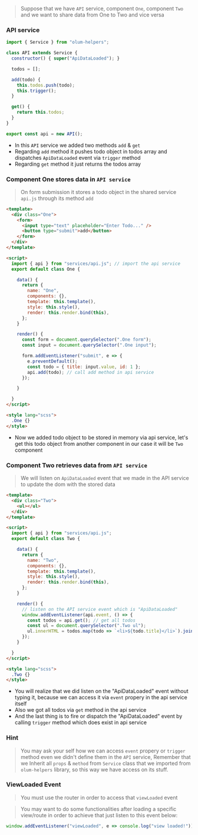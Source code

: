 > Suppose that we have `API` service, component `One`, component `Two` and we want to share data from One to Two and vice versa

### API service

```javascript
import { Service } from "olum-helpers";

class API extends Service {
  constructor() { super("ApiDataLoaded"); }

  todos = [];

  add(todo) {
    this.todos.push(todo);
    this.trigger(); 
  }

  get() {
    return this.todos;
  }
}

export const api = new API();
```

* In this `API` service we added two methods `add` & `get`
* Regarding `add` method it pushes todo object in todos array and dispatches `ApiDataLoaded` event via `trigger` method
* Regarding `get` method it just returns the todos array

### Component One stores data in `API service`
> On form submission it stores a todo object in the shared service `api.js` through its method `add`

```html
<template>
  <div class="One">
    <form>
      <input type="text" placeholder="Enter Todo..." />
      <button type="submit">add</button>
    </form>
  </div>
</template>

<script>
  import { api } from "services/api.js"; // import the api service
  export default class One {

    data() {
      return {
        name: "One",
        components: {},
        template: this.template(),
        style: this.style(),
        render: this.render.bind(this),
      };
    }

    render() {
      const form = document.querySelector(".One form");
      const input = document.querySelector(".One input");

      form.addEventListener("submit", e => {
        e.preventDefault();
        const todo = { title: input.value, id: 1 };
        api.add(todo); // call add method in api service
      });

    }

  }
</script>

<style lang="scss">
  .One {}
</style>
```
* Now we added todo object to be stored in memory via api service, let's get this todo object from another component in our case it will be `Two` component






### Component Two retrieves data from `API service`
> We will listen on `ApiDataLoaded` event that we made in the API service to update the dom with the stored data

```html
<template>
  <div class="Two">
    <ul></ul>
  </div>
</template>

<script>
  import { api } from "services/api.js";
  export default class Two {

    data() {
      return {
        name: "Two",
        components: {},
        template: this.template(),
        style: this.style(),
        render: this.render.bind(this),
      };
    }

    render() {
      // listen on the API service event which is "ApiDataLoaded" 
      window.addEventListener(api.event, () => { 
        const todos = api.get(); // get all todos
        const ul = document.querySelector(".Two ul");
        ul.innerHTML = todos.map(todo => `<li>${todo.title}</li>`).join(""); // loop to inject todos in dom
      });
    }

  }
</script>

<style lang="scss">
  .Two {}
</style>
```

* You will realize that we did listen on the "ApiDataLoaded" event without typing it, because we can access it via `event` propery in the api service itself
* Also we got all todos via `get` method in the api service
* And the last thing is to fire or dispatch the "ApiDataLoaded" event by calling `trigger` method which does exist in api service

### Hint
> You may ask your self how we can access `event` propery or `trigger` method even we didn't define them in the `API` service, Remember that we Inherit all `props` & `method` from `Service` class that we imported from `olum-helpers` library, so this way we have access on its stuff.

### ViewLoaded Event
> You must use the router in order to access that `viewLoaded` event

> You may want to do some functionalities after loading a specific view/route in order to achieve that just listen to this event below:

```javascript
window.addEventListener("viewLoaded", e => console.log("view loaded!"));
```